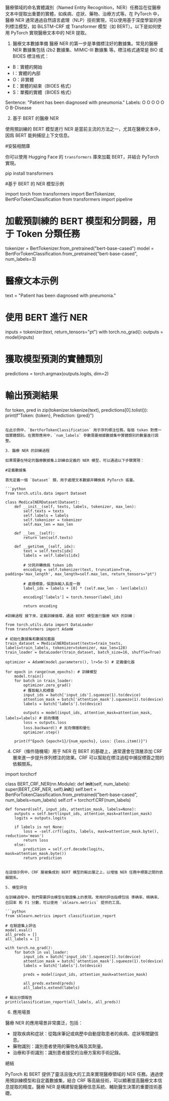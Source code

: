 醫療領域的命名實體識別（Named Entity Recognition，NER）任務旨在從醫療文本中提取出重要的實體，如疾病、症狀、藥物、治療方式等。在 PyTorch 中，醫療 NER 通常通過自然語言處理（NLP）技術實現，可以使用基于深度學習的序列標注模型，如 BiLSTM-CRF 或 Transformer 模型（如 BERT）。以下是如何使用 PyTorch 實現醫療文本中的 NER 提取。

1. 醫療文本數據準備 醫療 NER 的第一步是準備標注好的數據集。常見的醫療 NER 數據集包括 i2b2 數據集、MIMIC-III 數據集 等。標注格式通常是 BIO 或 BIOES 標注格式：

- B：實體的開始
- I：實體的內部
- O：非實體
- E：實體的結束（BIOES 格式）
- S：單獨的實體（BIOES 格式）

Sentence: "Patient has been diagnosed with pneumonia."
Labels:    O      O   O    O       O    O   B-Disease

2. 基于 BERT 的醫療 NER

使用預訓練的 BERT 模型進行 NER 是當前主流的方法之一，尤其在醫療文本中，因爲 BERT 能夠捕捉上下文信息。

#安裝相關庫

你可以使用 Hugging Face 的 `transformers` 庫來加載 BERT，并結合 PyTorch 實現。

pip install transformers

#基于 BERT 的 NER 模型示例

import torch
from transformers import BertTokenizer, BertForTokenClassification
from transformers import pipeline

# 加載預訓練的 BERT 模型和分詞器，用于 Token 分類任務
tokenizer = BertTokenizer.from_pretrained("bert-base-cased")
model = BertForTokenClassification.from_pretrained("bert-base-cased", num_labels=3)

# 醫療文本示例
text = "Patient has been diagnosed with pneumonia."

# 使用 BERT 進行 NER
inputs = tokenizer(text, return_tensors="pt")
with torch.no_grad():
    outputs = model(inputs)

# 獲取模型預測的實體類別
predictions = torch.argmax(outputs.logits, dim=2)

# 輸出預測結果
for token, pred in zip(tokenizer.tokenize(text), predictions[0].tolist()):
    print(f"Token: {token}, Prediction: {pred}")
```

在此示例中，`BertForTokenClassification` 用于序列標注任務，每個 token 對應一個實體類別。在實際應用中，`num_labels` 參數需要根據數據集中實體類別的數量進行調整。

3. 醫療 NER 的訓練過程

如果需要在特定的醫療數據集上訓練自定義的 NER 模型，可以通過以下步驟實現：

#定義數據集

首先定義一個 `Dataset` 類，用于處理文本數據并轉換爲 PyTorch 張量。

```python
from torch.utils.data import Dataset

class MedicalNERDataset(Dataset):
    def __init__(self, texts, labels, tokenizer, max_len):
        self.texts = texts
        self.labels = labels
        self.tokenizer = tokenizer
        self.max_len = max_len

    def __len__(self):
        return len(self.texts)

    def __getitem__(self, idx):
        text = self.texts[idx]
        labels = self.labels[idx]

        # 分詞并轉換爲 token ids
        encoding = self.tokenizer(text, truncation=True, padding='max_length', max_length=self.max_len, return_tensors="pt")

        # 處理標簽，保證與輸入長度一致
        label_ids = labels + [0] * (self.max_len - len(labels))

        encoding['labels'] = torch.tensor(label_ids)

        return encoding

#訓練過程 接下來，定義訓練循環，通過 BERT 模型進行醫療 NER 的訓練：

from torch.utils.data import DataLoader
from transformers import AdamW

# 初始化數據集和數據加載器
train_dataset = MedicalNERDataset(texts=train_texts, labels=train_labels, tokenizer=tokenizer, max_len=128)
train_loader = DataLoader(train_dataset, batch_size=16, shuffle=True)

optimizer = AdamW(model.parameters(), lr=5e-5) # 定義優化器

for epoch in range(num_epochs): # 訓練模型
    model.train()
    for batch in train_loader:
        optimizer.zero_grad()
        # 獲取輸入和標簽
        input_ids = batch['input_ids'].squeeze(1).to(device)
        attention_mask = batch['attention_mask'].squeeze(1).to(device)
        labels = batch['labels'].to(device)

        outputs = model(input_ids, attention_mask=attention_mask, labels=labels) # 前向傳播
        loss = outputs.loss
        loss.backward() # 反向傳播和優化
        optimizer.step()

    print(f"Epoch {epoch+1}/{num_epochs}, Loss: {loss.item()}")
```

4. CRF（條件隨機場）用于 NER 在 BERT 的基礎上，通常還會在頂層添加 CRF 層來進一步提升序列標注的效果。CRF 可以幫助在標注過程中捕捉標簽之間的依賴關系。

import torchcrf

class BERT_CRF_NER(nn.Module):
    def __init__(self, num_labels):
        super(BERT_CRF_NER, self).__init__()
        self.bert = BertForTokenClassification.from_pretrained("bert-base-cased", num_labels=num_labels)
        self.crf = torchcrf.CRF(num_labels)

    def forward(self, input_ids, attention_mask, labels=None):
        outputs = self.bert(input_ids, attention_mask=attention_mask)
        logits = outputs.logits

        if labels is not None:
            loss = -self.crf(logits, labels, mask=attention_mask.byte(), reduction='mean')
            return loss
        else:
            prediction = self.crf.decode(logits, mask=attention_mask.byte())
            return prediction
```

在這個示例中，CRF 層被集成到 BERT 模型的輸出層之上，以增強 NER 任務中標簽之間的依賴關系。

5. 模型評估

在訓練過程中，我們需要評估模型在驗證集上的表現。常用的評估指標包括 準确率、精确率、召回率 和 F1 分數，可以使用 `sklearn.metrics` 提供的工具。

```python
from sklearn.metrics import classification_report

# 在驗證集上評估
model.eval()
all_preds = []
all_labels = []

with torch.no_grad():
    for batch in val_loader:
        input_ids = batch['input_ids'].squeeze(1).to(device)
        attention_mask = batch['attention_mask'].squeeze(1).to(device)
        labels = batch['labels'].to(device)

        preds = model(input_ids, attention_mask=attention_mask)

        all_preds.extend(preds)
        all_labels.extend(labels)

# 輸出分類報告
print(classification_report(all_labels, all_preds))
```

6. 應用場景

醫療 NER 的應用場景非常廣泛，包括：
- 提取疾病和症狀：從臨床筆記或病歷中自動提取患者的疾病、症狀等關鍵信息。
- 藥物識別：識別患者使用的藥物名稱及其劑量。
- 治療和手術識別：識別患者接受的治療方案和手術記錄。

總結

PyTorch 和 BERT 提供了靈活且強大的工具來實現醫療領域的 NER 任務。通過使用預訓練模型和自定義數據集，結合 CRF 等高級技術，可以顯著提高醫療文本信息提取的精度。醫療 NER 是構建智能醫療信息系統、輔助醫生決策的重要技術基礎。
